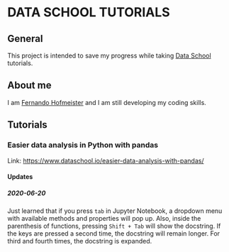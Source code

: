 # DATA SCHOOL TUTORIALS

## General

This project is intended to save my progress while taking [Data School](https://www.dataschool.io) tutorials.

## About me

I am [Fernando Hofmeister](https://twitter.com/fahofmeister) and I am still developing my coding skills.

## Tutorials

### Easier data analysis in Python with pandas

Link: https://www.dataschool.io/easier-data-analysis-with-pandas/

#### Updates

##### 2020-06-20

Just learned that if you press ```tab``` in Jupyter Notebook, a dropdown menu with available methods and properties will pop up. Also, inside the parenthesis of functions, pressing ```Shift + Tab``` will show the docstring. If the keys are pressed a second time, the docstring will remain longer. For third and fourth times, the docstring is expanded.